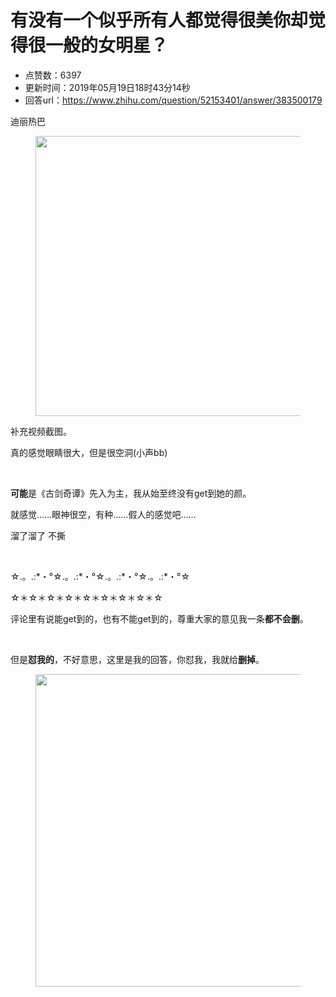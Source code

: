 # 有没有一个似乎所有人都觉得很美你却觉得很一般的女明星？
- 点赞数：6397
- 更新时间：2019年05月19日18时43分14秒
- 回答url：https://www.zhihu.com/question/52153401/answer/383500179
<body>
 <p data-pid="l8gAweM6">迪丽热巴</p>
 <figure data-size="normal">
  <img src="https://pic1.zhimg.com/50/v2-7d3315b4231e7a336465bb4e1dc1446a_720w.jpg?source=1940ef5c" data-rawwidth="448" data-rawheight="252" data-size="normal" data-original-token="v2-4822afa927432611bdf157c1161510e1" data-default-watermark-src="https://picx.zhimg.com/50/v2-7d3315b4231e7a336465bb4e1dc1446a_720w.jpg?source=1940ef5c" class="origin_image zh-lightbox-thumb" width="448" data-original="https://pic1.zhimg.com/v2-7d3315b4231e7a336465bb4e1dc1446a_r.jpg?source=1940ef5c">
 </figure>
 <p data-pid="B7Jfuqk_">补充视频截图。</p>
 <p data-pid="xsk2Hyxz">真的感觉眼睛很大，但是很空洞(小声bb)</p>
 <p class="ztext-empty-paragraph"><br></p>
 <p data-pid="fQ7z7f41"><b>可能</b>是《古剑奇谭》先入为主，我从始至终没有get到她的颜。</p>
 <p data-pid="H942eg8n">就感觉……眼神很空，有种……假人的感觉吧……</p>
 <p data-pid="ypFq4zbl">溜了溜了 不撕</p>
 <p class="ztext-empty-paragraph"><br></p>
 <p data-pid="pC-N5olA">☆.。.:*・°☆.。.:*・°☆.。.:*・°☆.。.:*・°☆</p>
 <p data-pid="NKkBlJ0H">☆＊☆＊☆＊☆＊☆＊☆＊☆＊☆＊☆</p>
 <p data-pid="2h_rTuHM">评论里有说能get到的，也有不能get到的，尊重大家的意见我一条<b>都不会删</b>。</p>
 <p class="ztext-empty-paragraph"><br></p>
 <p data-pid="t0Zwenvh">但是<b>怼我的</b>，不好意思，这里是我的回答，你怼我，我就给<b>删掉</b>。</p>
 <figure data-size="normal">
  <img src="https://picx.zhimg.com/50/v2-78fe6d2f0c3b4dd26e33b9d80f892d9d_720w.jpg?source=1940ef5c" data-rawwidth="500" data-rawheight="500" data-size="normal" data-original-token="v2-0ce34c0fe5ab7ee1d0d8ee7290669108" data-default-watermark-src="https://pica.zhimg.com/50/v2-78fe6d2f0c3b4dd26e33b9d80f892d9d_720w.jpg?source=1940ef5c" class="origin_image zh-lightbox-thumb" width="500" data-original="https://picx.zhimg.com/v2-78fe6d2f0c3b4dd26e33b9d80f892d9d_r.jpg?source=1940ef5c">
 </figure>
 <p></p>
</body>